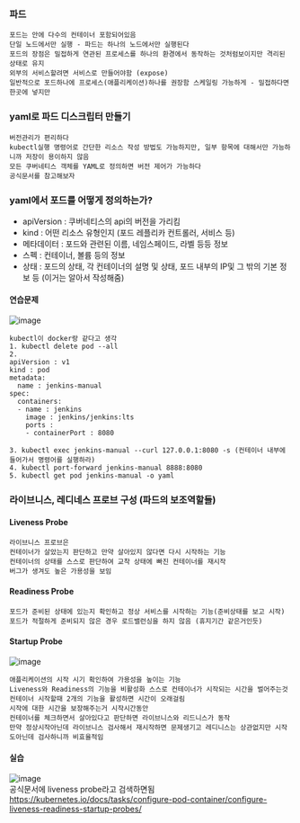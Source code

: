 ### 파드
```
포드는 안에 다수의 컨테이너 포함되어있음
단일 노드에서만 실행 - 파드는 하나의 노드에서만 실행된다
포드의 장점은 밀접하게 연관된 프로세스를 하나의 환경에서 동작하는 것처럼보이지만 격리된 상태로 유지
외부의 서비스할려면 서비스로 만들어야함 (expose)
일반적으로 포드하나에 프로세스(애플리케이션)하나를 권장함 스케일링 가능하게 - 밀접하다면 한곳에 넣지만
```


### yaml로 파드 디스크립터 만들기
```
버전관리가 편리하다
kubectl실행 명령어로 간단한 리소스 작성 방법도 가능하지만, 일부 항목에 대해서만 가능하니까 저장이 용이하지 않음
모든 쿠버네티스 객체를 YAML로 정의하면 버전 제어가 가능하다
공식문서를 참고해보자
```

### yaml에서 포드를 어떻게 정의하는가? 
- apiVersion : 쿠버네티스의 api의 버전을 가리킴
- kind : 어떤 리소스 유형인지 (포드 레플리카 컨트롤러, 서비스 등)
- 메타데이터 : 포드와 관련된 이름, 네임스페이드, 라벨 등등 정보
- 스펙 : 컨테이너, 볼륨 등의 정보
- 상태 : 포드의 상태, 각 컨테이너의 설명 및 상태, 포드 내부의 IP및 그 밖의 기본 정보 등 (이거는 알아서 작성해줌)
  

#### 연습문제
![image](https://github.com/cwangg897/learning/assets/79621675/2bb5d296-95ae-49a2-9f62-2b4202976528)
```
kubectl이 docker랑 같다고 생각
1. kubectl delete pod --all
2.
apiVersion : v1
kind : pod
metadata:
  name : jenkins-manual
spec:
  containers:
  - name : jenkins
    image : jenkins/jenkins:lts
    ports : 
    - containerPort : 8080
  
3. kubectl exec jenkins-manual --curl 127.0.0.1:8080 -s (컨테이너 내부에 들어가서 명령어를 실행하라)
4. kubectl port-forward jenkins-manual 8888:8080
5. kubectl get pod jenkins-manual -o yaml
```


### 라이브니스, 레디네스 프로브 구성 (파드의 보조역할들)

#### Liveness Probe
```
라이브니스 프로브은
컨테이너가 살았는지 판단하고 만약 살아있지 않다면 다시 시작하는 기능
컨테이너의 상태를 스스로 판단하여 교착 상태에 빠진 컨테이너를 재시작
버그가 생겨도 높은 가용성을 보임
```

#### Readiness Probe
```
포드가 준비된 상태에 있는지 확인하고 정상 서비스를 시작하는 기능(준비상태를 보고 시작)
포드가 적절하게 준비되지 않은 경우 로드밸런싱을 하지 않음 (휴지기간 같은거인듯)
```

#### Startup Probe
![image](https://github.com/cwangg897/learning/assets/79621675/a1bc8831-998a-4892-aed8-faf2ab4a64bf)
```
애플리케이션의 시작 시기 확인하여 가용성을 높이는 기능
Liveness와 Readiness의 기능을 비활성화 스스로 컨테이너가 시작되는 시간을 벌어주는것
컨테이너 시작할때 2개의 기능을 활성하면 시간이 오래걸림
시작에 대한 시간을 보장해주는거 시작시간동안
컨테이너를 체크하면서 살아있다고 판단하면 라이브니스와 리드니스가 동작
만약 정상시작아닌데 라이브니스 검사해서 재시작하면 문제생기고 레디니스는 상관없지만 시작도아닌데 검사하니까 비효율적임
```


#### 실습
![image](https://github.com/cwangg897/learning/assets/79621675/e334c401-641e-4a76-9bc2-f0231b64011f)<br>
공식문서에 liveness probe라고 검색하면됨 <br>
<https://kubernetes.io/docs/tasks/configure-pod-container/configure-liveness-readiness-startup-probes/> <br>



